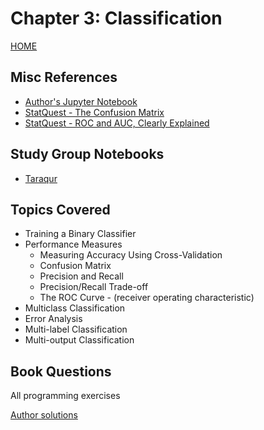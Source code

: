 # Chapter 3: Classification

[HOME](../../README.md)

## Misc References

- [Author's Jupyter Notebook](https://github.com/ageron/handson-ml2/blob/master/03_classification.ipynb)
- [StatQuest - The Confusion Matrix](https://youtu.be/Kdsp6soqA7o)
- [StatQuest - ROC and AUC, Clearly Explained](https://youtu.be/4jRBRDbJemM)

## Study Group Notebooks

- [Taraqur](https://colab.research.google.com/drive/1zWtzSfd8ZfeBUjEnPB5CeA1zPEBKcwxb)

## Topics Covered

- Training a Binary Classifier
- Performance Measures
  - Measuring Accuracy Using Cross-Validation
  - Confusion Matrix
  - Precision and Recall
  - Precision/Recall Trade-off
  - The ROC Curve - (receiver operating characteristic)
- Multiclass Classification
- Error Analysis
- Multi-label Classification
- Multi-output Classification

## Book Questions

All programming exercises

[Author solutions](https://github.com/ageron/handson-ml2/blob/master/03_classification.ipynb)
